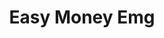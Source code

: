 ---
title: Easy Money Emg
slug: easy-money-emg
updated-on: '2024-05-30T13:44:31.749Z'
created-on: '2024-05-30T13:41:46.671Z'
published-on: '2024-05-30T13:54:32.469Z'
f_city-state-2:
- cms/city/wilmington-de.md
- cms/city/dover-de.md
- cms/city/newark-de.md
- cms/city/claymont-de.md
- cms/city/honolulu-hi.md
- cms/city/lahaina-hi.md
- cms/city/kinder-la.md
- cms/city/bogalusa-la.md
- cms/city/hammond-la.md
- cms/city/gretna-la.md
- cms/city/harvey-la.md
- cms/city/slidell-la.md
- cms/city/alexandria-la.md
- cms/city/shreveport-la.md
- cms/city/natchitoches-la.md
- cms/city/lafayette-la.md
- cms/city/houma-la.md
- cms/city/abbeville-la.md
- cms/city/metairie-la.md
- cms/city/monroe-la.md
- cms/city/tupelo-ms.md
- cms/city/reno-nv.md
- cms/city/moreno-valley-ca.md
- cms/city/new-castle-de.md
- cms/city/rehoboth-beach-de.md
- cms/city/morgan-city-la.md
- cms/city/new-iberia-la.md
- cms/city/baton-rouge-la.md
- cms/city/bossier-city-la.md
f_locations:
- cms/payday-loan/easy-money-emg-16598.md
- cms/payday-loan/easy-money-emg-16599.md
- cms/payday-loan/easy-money-emg-16600.md
- cms/payday-loan/easy-money-emg-16601.md
- cms/payday-loan/easy-money-emg-16602.md
- cms/payday-loan/easy-money-emg-16603.md
- cms/payday-loan/easy-money-emg-16604.md
- cms/payday-loan/easy-money-emg-16605.md
- cms/payday-loan/easy-money-emg-16606.md
- cms/payday-loan/easy-money-emg-16607.md
- cms/payday-loan/easy-money-emg-16608.md
- cms/payday-loan/easy-money-emg-16609.md
- cms/payday-loan/easy-money-emg-16610.md
- cms/payday-loan/easy-money-emg-16611.md
- cms/payday-loan/easy-money-emg-16612.md
- cms/payday-loan/easy-money-emg-16613.md
- cms/payday-loan/easy-money-emg-16614.md
- cms/payday-loan/easy-money-emg-16615.md
- cms/payday-loan/easy-money-emg-16616.md
- cms/payday-loan/easy-money-emg-16617.md
- cms/payday-loan/easy-money-emg-16618.md
- cms/payday-loan/easy-money-emg-16619.md
- cms/payday-loan/easy-money-emg-16620.md
- cms/payday-loan/easy-money-emg-16621.md
- cms/payday-loan/easy-money-emg-16622.md
- cms/payday-loan/easy-money-emg-16623.md
- cms/payday-loan/easy-money-emg-16624.md
- cms/payday-loan/easy-money-emg-16625.md
- cms/payday-loan/easy-money-emg-16626.md
- cms/payday-loan/easy-money-emg-16627.md
- cms/payday-loan/easy-money-emg-16628.md
- cms/payday-loan/easy-money-emg-16629.md
- cms/payday-loan/easy-money-emg-16630.md
- cms/payday-loan/easy-money-emg-16631.md
- cms/payday-loan/easy-money-emg-16632.md
- cms/payday-loan/easy-money-emg-16633.md
- cms/payday-loan/easy-money-emg-16634.md
- cms/payday-loan/easy-money-emg-16635.md
- cms/payday-loan/easy-money-emg-16636.md
- cms/payday-loan/easy-money-emg-16637.md
- cms/payday-loan/easy-money-emg-16638.md
- cms/payday-loan/easy-money-emg-16639.md
- cms/payday-loan/easy-money-emg-16640.md
- cms/payday-loan/easy-money-emg-16641.md
- cms/payday-loan/easy-money-emg-16642.md
f_states:
- cms/state/delaware.md
- cms/state/hawaii.md
- cms/state/louisiana.md
- cms/state/mississippi.md
- cms/state/nevada.md
- cms/state/california.md
layout: '[company].html'
tags: company
---
